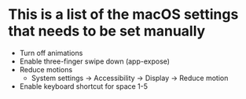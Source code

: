 # This is a list of the macOS settings that needs to be set manually

- Turn off animations
- Enable three-finger swipe down (app-expose)
- Reduce motions
    - System settings -> Accessibility -> Display -> Reduce motion
- Enable keyboard shortcut for space 1-5